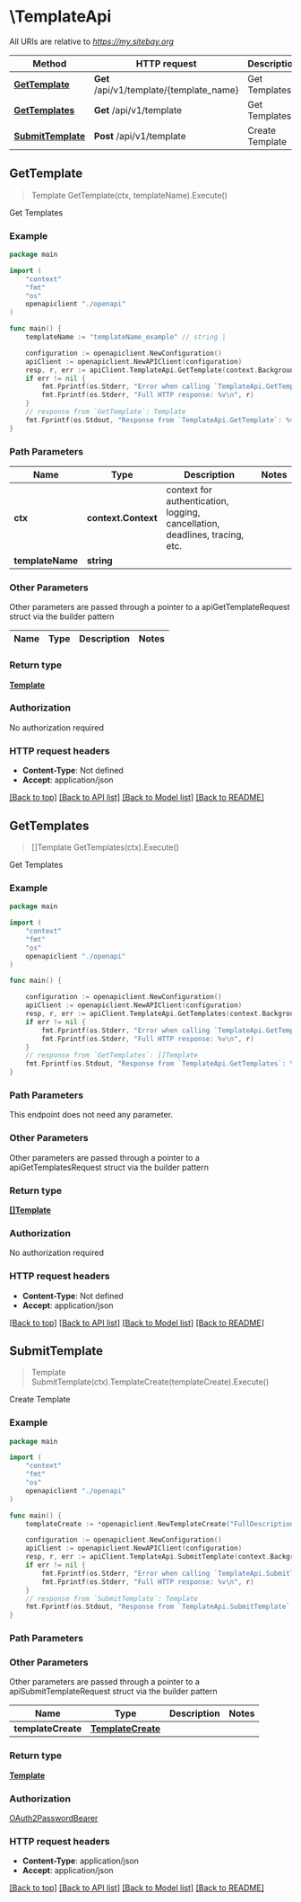 # \TemplateApi

All URIs are relative to *https://my.sitebay.org*

Method | HTTP request | Description
------------- | ------------- | -------------
[**GetTemplate**](TemplateApi.md#GetTemplate) | **Get** /api/v1/template/{template_name} | Get Templates
[**GetTemplates**](TemplateApi.md#GetTemplates) | **Get** /api/v1/template | Get Templates
[**SubmitTemplate**](TemplateApi.md#SubmitTemplate) | **Post** /api/v1/template | Create Template



## GetTemplate

> Template GetTemplate(ctx, templateName).Execute()

Get Templates



### Example

```go
package main

import (
    "context"
    "fmt"
    "os"
    openapiclient "./openapi"
)

func main() {
    templateName := "templateName_example" // string | 

    configuration := openapiclient.NewConfiguration()
    apiClient := openapiclient.NewAPIClient(configuration)
    resp, r, err := apiClient.TemplateApi.GetTemplate(context.Background(), templateName).Execute()
    if err != nil {
        fmt.Fprintf(os.Stderr, "Error when calling `TemplateApi.GetTemplate``: %v\n", err)
        fmt.Fprintf(os.Stderr, "Full HTTP response: %v\n", r)
    }
    // response from `GetTemplate`: Template
    fmt.Fprintf(os.Stdout, "Response from `TemplateApi.GetTemplate`: %v\n", resp)
}
```

### Path Parameters


Name | Type | Description  | Notes
------------- | ------------- | ------------- | -------------
**ctx** | **context.Context** | context for authentication, logging, cancellation, deadlines, tracing, etc.
**templateName** | **string** |  | 

### Other Parameters

Other parameters are passed through a pointer to a apiGetTemplateRequest struct via the builder pattern


Name | Type | Description  | Notes
------------- | ------------- | ------------- | -------------


### Return type

[**Template**](Template.md)

### Authorization

No authorization required

### HTTP request headers

- **Content-Type**: Not defined
- **Accept**: application/json

[[Back to top]](#) [[Back to API list]](../README.md#documentation-for-api-endpoints)
[[Back to Model list]](../README.md#documentation-for-models)
[[Back to README]](../README.md)


## GetTemplates

> []Template GetTemplates(ctx).Execute()

Get Templates



### Example

```go
package main

import (
    "context"
    "fmt"
    "os"
    openapiclient "./openapi"
)

func main() {

    configuration := openapiclient.NewConfiguration()
    apiClient := openapiclient.NewAPIClient(configuration)
    resp, r, err := apiClient.TemplateApi.GetTemplates(context.Background()).Execute()
    if err != nil {
        fmt.Fprintf(os.Stderr, "Error when calling `TemplateApi.GetTemplates``: %v\n", err)
        fmt.Fprintf(os.Stderr, "Full HTTP response: %v\n", r)
    }
    // response from `GetTemplates`: []Template
    fmt.Fprintf(os.Stdout, "Response from `TemplateApi.GetTemplates`: %v\n", resp)
}
```

### Path Parameters

This endpoint does not need any parameter.

### Other Parameters

Other parameters are passed through a pointer to a apiGetTemplatesRequest struct via the builder pattern


### Return type

[**[]Template**](Template.md)

### Authorization

No authorization required

### HTTP request headers

- **Content-Type**: Not defined
- **Accept**: application/json

[[Back to top]](#) [[Back to API list]](../README.md#documentation-for-api-endpoints)
[[Back to Model list]](../README.md#documentation-for-models)
[[Back to README]](../README.md)


## SubmitTemplate

> Template SubmitTemplate(ctx).TemplateCreate(templateCreate).Execute()

Create Template



### Example

```go
package main

import (
    "context"
    "fmt"
    "os"
    openapiclient "./openapi"
)

func main() {
    templateCreate := *openapiclient.NewTemplateCreate("FullDescription_example", "Name_example", "Plugins_example", "Quickstart_example", "ShortDescription_example", "Tag_example", "WpressUrl_example") // TemplateCreate |  (optional)

    configuration := openapiclient.NewConfiguration()
    apiClient := openapiclient.NewAPIClient(configuration)
    resp, r, err := apiClient.TemplateApi.SubmitTemplate(context.Background()).TemplateCreate(templateCreate).Execute()
    if err != nil {
        fmt.Fprintf(os.Stderr, "Error when calling `TemplateApi.SubmitTemplate``: %v\n", err)
        fmt.Fprintf(os.Stderr, "Full HTTP response: %v\n", r)
    }
    // response from `SubmitTemplate`: Template
    fmt.Fprintf(os.Stdout, "Response from `TemplateApi.SubmitTemplate`: %v\n", resp)
}
```

### Path Parameters



### Other Parameters

Other parameters are passed through a pointer to a apiSubmitTemplateRequest struct via the builder pattern


Name | Type | Description  | Notes
------------- | ------------- | ------------- | -------------
 **templateCreate** | [**TemplateCreate**](TemplateCreate.md) |  | 

### Return type

[**Template**](Template.md)

### Authorization

[OAuth2PasswordBearer](../README.md#OAuth2PasswordBearer)

### HTTP request headers

- **Content-Type**: application/json
- **Accept**: application/json

[[Back to top]](#) [[Back to API list]](../README.md#documentation-for-api-endpoints)
[[Back to Model list]](../README.md#documentation-for-models)
[[Back to README]](../README.md)

